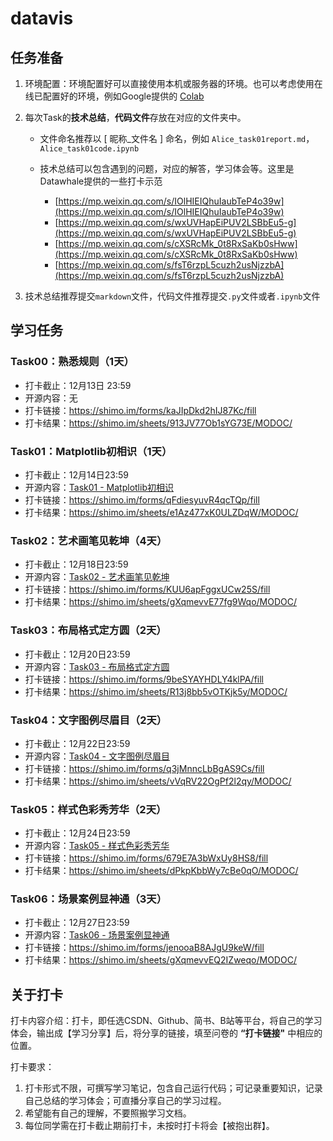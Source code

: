 # datavis

## 任务准备

1. 环境配置：环境配置好可以直接使用本机或服务器的环境。也可以考虑使用在线已配置好的环境，例如Google提供的 [Colab](https://colab.research.google.com/)

2. 每次Task的**技术总结**，**代码文件**存放在对应的文件夹中。

   - 文件命名推荐以 [ 昵称_文件名 ] 命名，例如 `Alice_task01report.md`，`Alice_task01code.ipynb`

   - 技术总结可以包含遇到的问题，对应的解答，学习体会等。这里是Datawhale提供的一些打卡示范

     - [https://mp.weixin.qq.com/s/IOlHIEIQhuIaubTeP4o39w](https://mp.weixin.qq.com/s/IOlHIEIQhuIaubTeP4o39w)
     - [https://mp.weixin.qq.com/s/wxUVHapEiPUV2LSBbEu5-g](https://mp.weixin.qq.com/s/wxUVHapEiPUV2LSBbEu5-g)
     - [https://mp.weixin.qq.com/s/cXSRcMk_0t8RxSaKb0sHww](https://mp.weixin.qq.com/s/cXSRcMk_0t8RxSaKb0sHww)
     - [https://mp.weixin.qq.com/s/fsT6rzpL5cuzh2usNjzzbA](https://mp.weixin.qq.com/s/fsT6rzpL5cuzh2usNjzzbA)

3. 技术总结推荐提交`markdown`文件，代码文件推荐提交`.py`文件或者`.ipynb`文件

## 学习任务

### **Task00**：熟悉规则（**1**天）

- 打卡截止：12月13日 23:59
- 开源内容：无
- 打卡链接：https://shimo.im/forms/kaJIpDkd2hIJ87Kc/fill
- 打卡结果：https://shimo.im/sheets/913JV77Ob1sYG73E/MODOC/

### **Task01**：**Matplotlib**初相识（**1**天）

- 打卡截止：12月14日23:59
- 开源内容：[Task01 - Matplotlib初相识](http://datawhale.club/t/topic/538)
- 打卡链接：https://shimo.im/forms/qFdiesyuvR4qcTQp/fill
- 打卡结果：https://shimo.im/sheets/e1Az477xK0ULZDqW/MODOC/

### **Task02**：艺术画笔见乾坤（**4**天）

- 打卡截止：12月18日23:59
- 开源内容：[Task02 - 艺术画笔见乾坤](http://datawhale.club/t/topic/545)
- 打卡链接：https://shimo.im/forms/KUU6apFggxUCw25S/fill
- 打卡结果：https://shimo.im/sheets/gXqmevvE77fg9Wqo/MODOC/

### **Task03**：布局格式定方圆（**2**天）

- 打卡截止：12月20日23:59
- 开源内容：[Task03 - 布局格式定方圆](http://datawhale.club/t/topic/542)
- 打卡链接：https://shimo.im/forms/9beSYAYHDLY4klPA/fill
- 打卡结果：https://shimo.im/sheets/R13j8bb5vOTKjk5y/MODOC/

### **Task04**：文字图例尽眉目（**2**天）

- 打卡截止：12月22日23:59
- 开源内容：[Task04 - 文字图例尽眉目](http://datawhale.club/t/topic/543)
- 打卡链接：https://shimo.im/forms/q3jMnncLbBgAS9Cs/fill
- 打卡结果：https://shimo.im/sheets/vVqRV22OgPf2l2qy/MODOC/

### **Task05**：样式色彩秀芳华（**2**天）

- 打卡截止：12月24日23:59
- 开源内容：[Task05 - 样式色彩秀芳华](http://datawhale.club/t/topic/544)
- 打卡链接：https://shimo.im/forms/679E7A3bWxUy8HS8/fill
- 打卡结果：https://shimo.im/sheets/dPkpKbbWy7cBe0qO/MODOC/

### **Task06**：场景案例显神通（**3**天）

- 打卡截止：12月27日23:59
- 开源内容：[Task06 - 场景案例显神通](http://datawhale.club/t/topic/546)
- 打卡链接：https://shimo.im/forms/jenooaB8AJgU9keW/fill
- 打卡结果：https://shimo.im/sheets/gXqmevvEQ2IZweqo/MODOC/

## 关于打卡

打卡内容介绍：打卡，即任选CSDN、Github、简书、B站等平台，将自己的学习体会，输出成【学习分享】后，将分享的链接，填至问卷的 **“打卡链接"** 中相应的位置。

打卡要求：

1. 打卡形式不限，可撰写学习笔记，包含自己运行代码；可记录重要知识，记录自己总结的学习体会；可直播分享自己的学习过程。
2. 希望能有自己的理解，不要照搬学习文档。
3. 每位同学需在打卡截止期前打卡，未按时打卡将会【被抱出群】。
